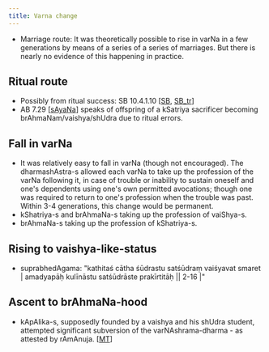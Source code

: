 ```yaml
---
title: Varna change
---
```


- Marriage route: It was theoretically possible to rise in varNa in a few generations by means of a series of a series of marriages. But there is nearly no evidence of this happening in practice.

## Ritual route
- Possibly from ritual success: SB 10.4.1.10 \[[SB](https://archive.org/stream/SatapathaBrhamanaMadhyandinaEd.SridharSharmaVol10NagPublications/Satapatha%20Brhamana%20Madhyandina%20Ed.%20Sridhar%20Sharma%20Vol%2010%20Nag%20Publications#page/n171/mode/1up), [SB_tr](https://archive.org/stream/in.ernet.dli.2015.48505/2015.48505.The-Satapatha-brahmana--Pt-4#page/n373/mode/2up)\]
- AB 7.29 \[[sAyaNa](https://archive.org/stream/Anandashram_Samskrita_Granthavali_Anandashram_Sanskrit_Series/ASS_032_Aitareya_Brahmanam_with_Sayanabhashya_Part_2_-_Kasinathsastri_Agase_1896#page/n352/mode/1up)\] speaks of offspring of a kSatriya sacrificer becoming brAhmaNam/vaishya/shUdra due to ritual errors.

## Fall in varNa
- It was relatively easy to fall in varNa (though not encouraged). The dharmashAstra-s allowed each varNa to take up the profession of the varNa following it, in case of trouble or inability to sustain oneself and one's dependents using one's own permitted avocations; though one was required to return to one's profession when the trouble was past. Within 3-4 generations, this change would be permanent.
- kShatriya-s and brAhmaNa-s taking up the profession of vaiShya-s.
- brAhmaNa-s taking up the profession of kShatriya-s.

## Rising to vaishya-like-status
- suprabhedAgama: "kathitaś cātha śūdrastu satśūdraṃ vaiśyavat smaret | amadyapāḥ kulīnāstu satśūdrāste prakīrtitāḥ || 2-16 |"

## Ascent to brAhmaNa-hood
- kApAlika-s, supposedly founded by a vaishya and his shUdra student, attempted significant subversion of the varNAshrama-dharma - as attested by rAmAnuja. \[[MT](https://manasataramgini.wordpress.com/2005/03/26/dvijas-and-non-dvijas-in-the-shaiva-cults/)\]

